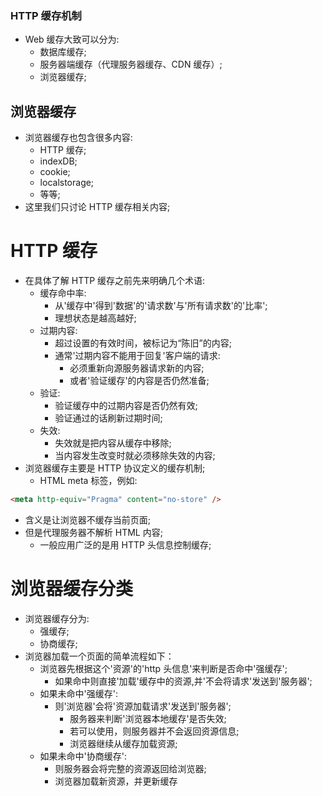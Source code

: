 ### HTTP 缓存机制

- Web 缓存大致可以分为:
  - 数据库缓存;
  - 服务器端缓存（代理服务器缓存、CDN 缓存）;
  - 浏览器缓存;

## 浏览器缓存

- 浏览器缓存也包含很多内容:
  - HTTP 缓存;
  - indexDB;
  - cookie;
  - localstorage;
  - 等等;
- 这里我们只讨论 HTTP 缓存相关内容;

# HTTP 缓存

- 在具体了解 HTTP 缓存之前先来明确几个术语:
  - 缓存命中率:
    - 从'缓存中'得到'数据'的'请求数'与'所有请求数'的'比率';
    - 理想状态是越高越好;
  - 过期内容:
    - 超过设置的有效时间，被标记为“陈旧”的内容;
    - 通常'过期内容不能用于回复'客户端的请求:
      - 必须重新向源服务器请求新的内容;
      - 或者'验证缓存'的内容是否仍然准备;
  - 验证:
    - 验证缓存中的过期内容是否仍然有效;
    - 验证通过的话刷新过期时间;
  - 失效:
    - 失效就是把内容从缓存中移除;
    - 当内容发生改变时就必须移除失效的内容;
- 浏览器缓存主要是 HTTP 协议定义的缓存机制;
  - HTML meta 标签，例如:

```html
<meta http-equiv="Pragma" content="no-store" />
```

- 含义是让浏览器不缓存当前页面;
- 但是代理服务器不解析 HTML 内容;
  - 一般应用广泛的是用 HTTP 头信息控制缓存;

# 浏览器缓存分类

- 浏览器缓存分为:
  - 强缓存;
  - 协商缓存;
- 浏览器加载一个页面的简单流程如下：
  - 浏览器先根据这个'资源'的'http 头信息'来判断是否命中'强缓存';
    - 如果命中则直接'加载'缓存中的资源,并'不会将请求'发送到'服务器';
  - 如果未命中'强缓存':
    - 则'浏览器'会将'资源加载请求'发送到'服务器';
      - 服务器来判断'浏览器本地缓存'是否失效;
      - 若可以使用，则服务器并不会返回资源信息;
      - 浏览器继续从缓存加载资源;
  - 如果未命中'协商缓存':
    - 则服务器会将完整的资源返回给浏览器;
    - 浏览器加载新资源，并更新缓存
